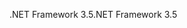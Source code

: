 <span data-ttu-id="1939c-101">.NET Framework 3.5</span><span class="sxs-lookup"><span data-stu-id="1939c-101">.NET Framework 3.5</span></span>